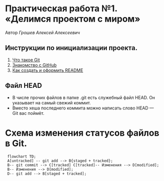# Практическая работа №1. «Делимся проектом с миром»

Автор *Грошев Алексей Алексеевич*

## Инструкции по инициализации проекта.

1. [Что такое Git](https://git-scm.com/book/en/v2)
2. [Знакомство с GitHub](https://docs.github.com/ru)
3. [Как создать и оформить README](https://gist.github.com/fomvasss/8dd8cd7f88c67a4e3727f9d39224a84c)

## Файл HEAD

* В числе прочих файлов в папке .git есть служебный файл HEAD. Он указывает на самый свежий коммит.
* Вместо хеша последнего коммита можно написать слово HEAD — Git вас поймёт.


# Схема изменения статусов файлов в Git.

```mermaid 
 flowchart TD;
 A[untracked] -- git add --> B{staged + tracked};
 B-- git commit --> С[tracked] C[tracked]-- Изменения --> D[modified];
 B-- Изменения --> D[modified];
 D-- git add --> B[staged + tracked]; 
```
